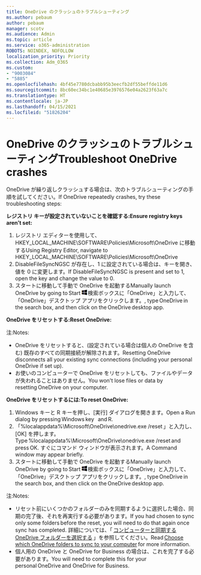 ```yaml
---
title: OneDrive のクラッシュのトラブルシューティング
ms.author: pebaum
author: pebaum
manager: scotv
ms.audience: Admin
ms.topic: article
ms.service: o365-administration
ROBOTS: NOINDEX, NOFOLLOW
localization_priority: Priority
ms.collection: Adm_O365
ms.custom:
- "9003084"
- "5885"
ms.openlocfilehash: 4bf45e7780dcbabb95b3eecfb2df55beffde11d6
ms.sourcegitcommit: 8bc60ec34bc1e40685e3976576e04a2623f63a7c
ms.translationtype: HT
ms.contentlocale: ja-JP
ms.lasthandoff: 04/15/2021
ms.locfileid: "51826204"
---
```

# <a name="troubleshoot-onedrive-crashes"></a><span data-ttu-id="8825b-102">OneDrive のクラッシュのトラブルシューティング</span><span class="sxs-lookup"><span data-stu-id="8825b-102">Troubleshoot OneDrive crashes</span></span>

<span data-ttu-id="8825b-103">OneDrive が繰り返しクラッシュする場合は、次のトラブルシューティングの手順を試してください。</span><span class="sxs-lookup"><span data-stu-id="8825b-103">If OneDrive repeatedly crashes, try these troubleshooting steps:</span></span>

<span data-ttu-id="8825b-104">**レジストリ キーが設定されていないことを確認する:**</span><span class="sxs-lookup"><span data-stu-id="8825b-104">**Ensure registry keys aren’t set:**</span></span>

1. <span data-ttu-id="8825b-105">レジストリ エディターを使用して、HKEY_LOCAL_MACHINE\SOFTWARE\Policies\Microsoft\OneDrive に移動する</span><span class="sxs-lookup"><span data-stu-id="8825b-105">Using Registry Editor, navigate to HKEY_LOCAL_MACHINE\SOFTWARE\Policies\Microsoft\OneDrive</span></span>
2. <span data-ttu-id="8825b-106">DisableFileSyncNGSC が存在し、1 に設定されている場合は、キーを開き、値を 0 に変更します。</span><span class="sxs-lookup"><span data-stu-id="8825b-106">If DisableFileSyncNGSC is present and set to 1, open the key and change the value to 0.</span></span>
3. <span data-ttu-id="8825b-107">スタートに移動して手動で OneDrive を起動する</span><span class="sxs-lookup"><span data-stu-id="8825b-107">Manually launch OneDrive by going to Start</span></span> ![Windows キーを押し、](data:image/png;base64,iVBORw0KGgoAAAANSUhEUgAAABEAAAAOCAYAAADJ7fe0AAAAAXNSR0IArs4c6QAAAARnQU1BAACxjwv8YQUAAAAJcEhZcwAADsQAAA7EAZUrDhsAAADxSURBVDhPY/wPBAx4wR+Gd6/fM7x9/ZTh9ZuXDGdPnWE4tH0rw/UHDxlaVp9kCDCSYWABKfv35wfD+/cfGV4+fcLw5uVjhlOXzzFsX/qWYebmZAZPWWOGO2DD8ACQS9Y3e4Bcg4Y9/t94fPa/CoY4Aq8/+xik/T8TkEMxGDyGgANWwSqeobvbGSyAADIM3BwCDKXd3QyfoCLoQEGAA0xTxSWjsYMJwLHjkruU4UXSJ4YnT54x3Dh/luHmjfMMmw9wMjCDlRAGBDPgjy8fGT5//8rw9P4Thge3zzNcvXmDYevmfQzXb1xlmH/0ATADyjAAAKdWkD3ZSwNeAAAAAElFTkSuQmCC)<span data-ttu-id="8825b-109">検索ボックスに「OneDrive」と入力して、「OneDrive」デスクトップ アプリをクリックします。</span><span class="sxs-lookup"><span data-stu-id="8825b-109">, type OneDrive in the search box, and then click on the OneDrive desktop app.</span></span>

<span data-ttu-id="8825b-110">**OneDrive をリセットする:**</span><span class="sxs-lookup"><span data-stu-id="8825b-110">**Reset OneDrive:**</span></span>

<span data-ttu-id="8825b-111">注:</span><span class="sxs-lookup"><span data-stu-id="8825b-111">Notes:</span></span>

- <span data-ttu-id="8825b-112">OneDrive をリセットすると、(設定されている場合は個人の OneDrive を含む) 既存のすべての同期接続が解除されます。</span><span class="sxs-lookup"><span data-stu-id="8825b-112">Resetting OneDrive disconnects all your existing sync connections (including your personal OneDrive if set up).</span></span>
- <span data-ttu-id="8825b-113">お使いのコンピューターで OneDrive をリセットしても、ファイルやデータが失われることはありません。</span><span class="sxs-lookup"><span data-stu-id="8825b-113">You won't lose files or data by resetting OneDrive on your computer.</span></span>

<span data-ttu-id="8825b-114">**OneDrive をリセットするには:**</span><span class="sxs-lookup"><span data-stu-id="8825b-114">**To reset OneDrive:**</span></span>

1. <span data-ttu-id="8825b-115">Windows キーと R キーを押し、[実行] ダイアログを開きます。</span><span class="sxs-lookup"><span data-stu-id="8825b-115">Open a Run dialog by pressing Windows key    and R.</span></span>
2. <span data-ttu-id="8825b-116">「%localappdata%\Microsoft\OneDrive\onedrive.exe /reset 」と入力し、[OK] を押します。</span><span class="sxs-lookup"><span data-stu-id="8825b-116">Type %localappdata%\Microsoft\OneDrive\onedrive.exe /reset and press OK.</span></span> <span data-ttu-id="8825b-117">すぐにコマンド ウィンドウが表示されます。</span><span class="sxs-lookup"><span data-stu-id="8825b-117">A Command window may appear briefly.</span></span>
3. <span data-ttu-id="8825b-118">スタートに移動して手動で OneDrive を起動する</span><span class="sxs-lookup"><span data-stu-id="8825b-118">Manually launch OneDrive by going to Start</span></span> ![Windows キーを押し、](data:image/png;base64,iVBORw0KGgoAAAANSUhEUgAAABEAAAAOCAYAAADJ7fe0AAAAAXNSR0IArs4c6QAAAARnQU1BAACxjwv8YQUAAAAJcEhZcwAADsQAAA7EAZUrDhsAAADxSURBVDhPY/wPBAx4wR+Gd6/fM7x9/ZTh9ZuXDGdPnWE4tH0rw/UHDxlaVp9kCDCSYWABKfv35wfD+/cfGV4+fcLw5uVjhlOXzzFsX/qWYebmZAZPWWOGO2DD8ACQS9Y3e4Bcg4Y9/t94fPa/CoY4Aq8/+xik/T8TkEMxGDyGgANWwSqeobvbGSyAADIM3BwCDKXd3QyfoCLoQEGAA0xTxSWjsYMJwLHjkruU4UXSJ4YnT54x3Dh/luHmjfMMmw9wMjCDlRAGBDPgjy8fGT5//8rw9P4Thge3zzNcvXmDYevmfQzXb1xlmH/0ATADyjAAAKdWkD3ZSwNeAAAAAElFTkSuQmCC)<span data-ttu-id="8825b-120">検索ボックスに「OneDrive」と入力して、「OneDrive」デスクトップ アプリをクリックします。</span><span class="sxs-lookup"><span data-stu-id="8825b-120">, type OneDrive in the search box, and then click on the OneDrive desktop app.</span></span>

<span data-ttu-id="8825b-121">注:</span><span class="sxs-lookup"><span data-stu-id="8825b-121">Notes:</span></span>

- <span data-ttu-id="8825b-122">リセット前にいくつかのフォルダーのみを同期するように選択した場合、同期の完了後、それを再実行する必要があります。</span><span class="sxs-lookup"><span data-stu-id="8825b-122">If you had chosen to sync only some folders before the reset, you will need to do that again once sync has completed.</span></span> <span data-ttu-id="8825b-123">詳細については、「 [コンピューターと同期する OneDrive フォルダーを選択する](https://support.office.com/article/98b8b011-8b94-419b-aa95-a14ff2415e85) 」を参照してください。</span><span class="sxs-lookup"><span data-stu-id="8825b-123">Read [Choose which OneDrive folders to sync to your computer](https://support.office.com/article/98b8b011-8b94-419b-aa95-a14ff2415e85) for more information.</span></span>
- <span data-ttu-id="8825b-124">個人用の OneDrive と OneDrive for Business の場合は、これを完了する必要があります。</span><span class="sxs-lookup"><span data-stu-id="8825b-124">You will need to complete this for your personal OneDrive and OneDrive for Business.</span></span>